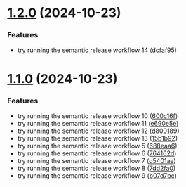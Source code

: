 # [1.2.0](https://github.com/PierreQuignon/Filehub/compare/v1.1.0...v1.2.0) (2024-10-23)


### Features

* try running the semantic release workflow 14 ([dcfaf95](https://github.com/PierreQuignon/Filehub/commit/dcfaf952553aed133a999f1e63e3296caa853bab))

# [1.1.0](https://github.com/PierreQuignon/Filehub/compare/v1.0.0...v1.1.0) (2024-10-23)


### Features

* try running the semantic release workflow 10 ([600c16f](https://github.com/PierreQuignon/Filehub/commit/600c16f887c72776ed54848643eab18e0805d7d0))
* try running the semantic release workflow 11 ([e690e5e](https://github.com/PierreQuignon/Filehub/commit/e690e5ee8045338f61930d7e38fc141d92bfe5a5))
* try running the semantic release workflow 12 ([d800189](https://github.com/PierreQuignon/Filehub/commit/d800189f25ed1ff35cf0f9bdbb2d7157d37a270d))
* try running the semantic release workflow 13 ([15b1b92](https://github.com/PierreQuignon/Filehub/commit/15b1b9268a0c6bcd45adb20ee089ca773c0e4dd4))
* try running the semantic release workflow 5 ([688eaa6](https://github.com/PierreQuignon/Filehub/commit/688eaa6b7441a4a2c1ed585492b57f073d1a1e64))
* try running the semantic release workflow 6 ([764162d](https://github.com/PierreQuignon/Filehub/commit/764162d2b4d2d70d15a01187fe560da3f9e7e8b9))
* try running the semantic release workflow 7 ([d5401ae](https://github.com/PierreQuignon/Filehub/commit/d5401ae706da6bcba5e65322c9720d65e093809c))
* try running the semantic release workflow 8 ([7dd2fa0](https://github.com/PierreQuignon/Filehub/commit/7dd2fa03c9ef64c8098f659ab5eee6f77fc5cce4))
* try running the semantic release workflow 9 ([b07d7bc](https://github.com/PierreQuignon/Filehub/commit/b07d7bc9e8bc8d5609ca4688835e5594533ddf77))
